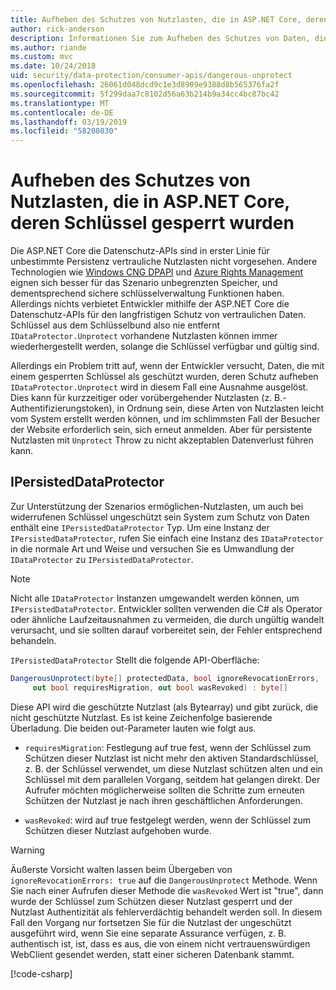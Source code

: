 ```yaml
---
title: Aufheben des Schutzes von Nutzlasten, die in ASP.NET Core, deren Schlüssel gesperrt wurden
author: rick-anderson
description: Informationen Sie zum Aufheben des Schutzes von Daten, die mit den Schlüsseln, die seit, in einer ASP.NET Core-app gesperrt wurden geschützt.
ms.author: riande
ms.custom: mvc
ms.date: 10/24/2018
uid: security/data-protection/consumer-apis/dangerous-unprotect
ms.openlocfilehash: 26061d048dcd9c1e3d8909e9388d8b565376fa2f
ms.sourcegitcommit: 5f299daa7c8102d56a63b214b9a34cc4bc87bc42
ms.translationtype: MT
ms.contentlocale: de-DE
ms.lasthandoff: 03/19/2019
ms.locfileid: "58208030"
---
```

# <a name="unprotect-payloads-whose-keys-have-been-revoked-in-aspnet-core"></a>Aufheben des Schutzes von Nutzlasten, die in ASP.NET Core, deren Schlüssel gesperrt wurden

<a name="data-protection-consumer-apis-dangerous-unprotect"></a>

Die ASP.NET Core die Datenschutz-APIs sind in erster Linie für unbestimmte Persistenz vertrauliche Nutzlasten nicht vorgesehen. Andere Technologien wie [Windows CNG DPAPI](https://msdn.microsoft.com/library/windows/desktop/hh706794%28v=vs.85%29.aspx) und [Azure Rights Management](/rights-management/) eignen sich besser für das Szenario unbegrenzten Speicher, und dementsprechend sichere schlüsselverwaltung Funktionen haben. Allerdings nichts verbietet Entwickler mithilfe der ASP.NET Core die Datenschutz-APIs für den langfristigen Schutz von vertraulichen Daten. Schlüssel aus dem Schlüsselbund also nie entfernt `IDataProtector.Unprotect` vorhandene Nutzlasten können immer wiederhergestellt werden, solange die Schlüssel verfügbar und gültig sind.

Allerdings ein Problem tritt auf, wenn der Entwickler versucht, Daten, die mit einem gesperrten Schlüssel als geschützt wurden, deren Schutz aufheben `IDataProtector.Unprotect` wird in diesem Fall eine Ausnahme ausgelöst. Dies kann für kurzzeitiger oder vorübergehender Nutzlasten (z. B.-Authentifizierungstoken), in Ordnung sein, diese Arten von Nutzlasten leicht vom System erstellt werden können, und im schlimmsten Fall der Besucher der Website erforderlich sein, sich erneut anmelden. Aber für persistente Nutzlasten mit `Unprotect` Throw zu nicht akzeptablen Datenverlust führen kann.

## <a name="ipersisteddataprotector"></a>IPersistedDataProtector

Zur Unterstützung der Szenarios ermöglichen-Nutzlasten, um auch bei widerrufenen Schlüssel ungeschützt sein System zum Schutz von Daten enthält eine `IPersistedDataProtector` Typ. Um eine Instanz der `IPersistedDataProtector`, rufen Sie einfach eine Instanz des `IDataProtector` in die normale Art und Weise und versuchen Sie es Umwandlung der `IDataProtector` zu `IPersistedDataProtector`.

> [!NOTE]
> Nicht alle `IDataProtector` Instanzen umgewandelt werden können, um `IPersistedDataProtector`. Entwickler sollten verwenden die C# als Operator oder ähnliche Laufzeitausnahmen zu vermeiden, die durch ungültig wandelt verursacht, und sie sollten darauf vorbereitet sein, der Fehler entsprechend behandeln.

`IPersistedDataProtector` Stellt die folgende API-Oberfläche:

```csharp
DangerousUnprotect(byte[] protectedData, bool ignoreRevocationErrors,
     out bool requiresMigration, out bool wasRevoked) : byte[]
```

Diese API wird die geschützte Nutzlast (als Bytearray) und gibt zurück, die nicht geschützte Nutzlast. Es ist keine Zeichenfolge basierende Überladung. Die beiden out-Parameter lauten wie folgt aus.

* `requiresMigration`: Festlegung auf true fest, wenn der Schlüssel zum Schützen dieser Nutzlast ist nicht mehr den aktiven Standardschlüssel, z. B. der Schlüssel verwendet, um diese Nutzlast schützen alten und ein Schlüssel mit dem parallelen Vorgang, seitdem hat gelangen direkt. Der Aufrufer möchten möglicherweise sollten die Schritte zum erneuten Schützen der Nutzlast je nach ihren geschäftlichen Anforderungen.

* `wasRevoked`: wird auf true festgelegt werden, wenn der Schlüssel zum Schützen dieser Nutzlast aufgehoben wurde.

>[!WARNING]
> Äußerste Vorsicht walten lassen beim Übergeben von `ignoreRevocationErrors: true` auf die `DangerousUnprotect` Methode. Wenn Sie nach einer Aufrufen dieser Methode die `wasRevoked` Wert ist "true", dann wurde der Schlüssel zum Schützen dieser Nutzlast gesperrt und der Nutzlast Authentizität als fehlerverdächtig behandelt werden soll. In diesem Fall den Vorgang nur fortsetzen Sie für die Nutzlast der ungeschützt ausgeführt wird, wenn Sie eine separate Assurance verfügen, z. B. authentisch ist, ist, dass es aus, die von einem nicht vertrauenswürdigen WebClient gesendet werden, statt einer sicheren Datenbank stammt.

[!code-csharp[](dangerous-unprotect/samples/dangerous-unprotect.cs)]
